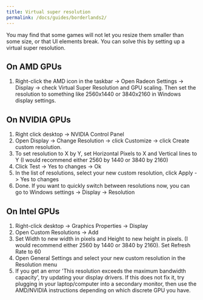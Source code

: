 ```yaml
---
title: Virtual super resolution
permalink: /docs/guides/borderlands2/
---
```


You may find that some games will not let you resize them smaller than some size, or that UI elements break.
You can solve this by setting up a virtual super resolution.

## On AMD GPUs
1. Right-click the AMD icon in the taskbar -> Open Radeon Settings -> Display -> check Virtual Super Resolution and GPU scaling. Then set the resolution to something like 2560x1440 or 3840x2160 in Windows display settings.

## On NVIDIA GPUs
1. Right click desktop -> NVIDIA Control Panel
1. Open Display -> Change Resolution -> click Customize -> click Create custom resolution.
1. To set resolution to X by Y, set Horizontal Pixels to X and Vertical lines to Y (I would recommend either 2560 by 1440 or 3840 by 2160)
1. Click Test -> Yes to changes -> Ok
1. In the list of resolutions, select your new custom resolution, click Apply -> Yes to changes
1. Done. If you want to quickly switch between resolutions now, you can go to Windows settings -> Display -> Resolution

## On Intel GPUs
1. Right-click desktop -> Graphics Properties -> Display
2. Open Custom Resolutions -> Add
3. Set Width to new width in pixels and Height to new height in pixels. (I would recommend either 2560 by 1440 or 3840 by 2160). Set Refresh Rate to 60
4. Open General Settings and select your new custom resolution in the Resolution menu
5. If you get an error 'This resolution exceeds the maximum bandwidth capacity', try updating your display drivers. If this does not fix it, try plugging in your laptop/computer into a secondary monitor, then use the AMD/NVIDIA instructions depending on which discrete GPU you have.
